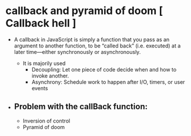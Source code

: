 # callback and pyramid of doom [ Callback hell ]

- A callback in JavaScript is simply a function that you pass as an argument to another function, to be “called back” (i.e. executed) at a later time—either synchronously or asynchronously.

  - It is majorily used
    - Decoupling: Let one piece of code decide when and how to invoke another.
    - Asynchrony: Schedule work to happen after I/O, timers, or user events

- ## Problem with the callBack function:
  - Inversion of control
  - Pyramid of doom
